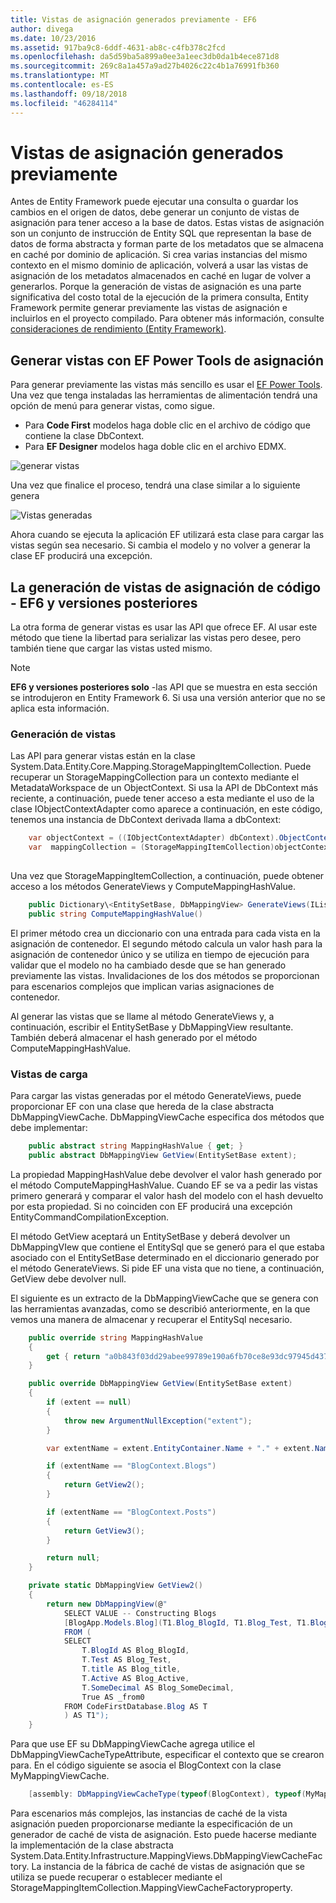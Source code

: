 ```yaml
---
title: Vistas de asignación generados previamente - EF6
author: divega
ms.date: 10/23/2016
ms.assetid: 917ba9c8-6ddf-4631-ab8c-c4fb378c2fcd
ms.openlocfilehash: da5d59ba5a899a0ee3a1eec3db0da1b4ece871d8
ms.sourcegitcommit: 269c8a1a457a9ad27b4026c22c4b1a76991fb360
ms.translationtype: MT
ms.contentlocale: es-ES
ms.lasthandoff: 09/18/2018
ms.locfileid: "46284114"
---
```

# <a name="pre-generated-mapping-views"></a>Vistas de asignación generados previamente
Antes de Entity Framework puede ejecutar una consulta o guardar los cambios en el origen de datos, debe generar un conjunto de vistas de asignación para tener acceso a la base de datos. Estas vistas de asignación son un conjunto de instrucción de Entity SQL que representan la base de datos de forma abstracta y forman parte de los metadatos que se almacena en caché por dominio de aplicación. Si crea varias instancias del mismo contexto en el mismo dominio de aplicación, volverá a usar las vistas de asignación de los metadatos almacenados en caché en lugar de volver a generarlos. Porque la generación de vistas de asignación es una parte significativa del costo total de la ejecución de la primera consulta, Entity Framework permite generar previamente las vistas de asignación e incluirlos en el proyecto compilado. Para obtener más información, consulte [consideraciones de rendimiento (Entity Framework)](~/ef6/fundamentals/performance/perf-whitepaper.md).

## <a name="generating-mapping-views-with-the-ef-power-tools"></a>Generar vistas con EF Power Tools de asignación

Para generar previamente las vistas más sencillo es usar el [EF Power Tools](https://visualstudiogallery.msdn.microsoft.com/72a60b14-1581-4b9b-89f2-846072eff19d). Una vez que tenga instaladas las herramientas de alimentación tendrá una opción de menú para generar vistas, como sigue.

-   Para **Code First** modelos haga doble clic en el archivo de código que contiene la clase DbContext.
-   Para **EF Designer** modelos haga doble clic en el archivo EDMX.

![generar vistas](~/ef6/media/generateviews.png)

Una vez que finalice el proceso, tendrá una clase similar a lo siguiente genera

![Vistas generadas](~/ef6/media/generatedviews.png)

Ahora cuando se ejecuta la aplicación EF utilizará esta clase para cargar las vistas según sea necesario. Si cambia el modelo y no volver a generar la clase EF producirá una excepción.

## <a name="generating-mapping-views-from-code---ef6-onwards"></a>La generación de vistas de asignación de código - EF6 y versiones posteriores

La otra forma de generar vistas es usar las API que ofrece EF. Al usar este método que tiene la libertad para serializar las vistas pero desee, pero también tiene que cargar las vistas usted mismo.

> [!NOTE]
> **EF6 y versiones posteriores solo** -las API que se muestra en esta sección se introdujeron en Entity Framework 6. Si usa una versión anterior que no se aplica esta información.

### <a name="generating-views"></a>Generación de vistas

Las API para generar vistas están en la clase System.Data.Entity.Core.Mapping.StorageMappingItemCollection. Puede recuperar un StorageMappingCollection para un contexto mediante el MetadataWorkspace de un ObjectContext. Si usa la API de DbContext más reciente, a continuación, puede tener acceso a esta mediante el uso de la clase IObjectContextAdapter como aparece a continuación, en este código, tenemos una instancia de DbContext derivada llama a dbContext:

``` csharp
    var objectContext = ((IObjectContextAdapter) dbContext).ObjectContext;
    var  mappingCollection = (StorageMappingItemCollection)objectContext.MetadataWorkspace
                                                                        .GetItemCollection(DataSpace.CSSpace);
```

Una vez que StorageMappingItemCollection, a continuación, puede obtener acceso a los métodos GenerateViews y ComputeMappingHashValue.

``` csharp
    public Dictionary\<EntitySetBase, DbMappingView> GenerateViews(IList<EdmSchemaError> errors)
    public string ComputeMappingHashValue()
```

El primer método crea un diccionario con una entrada para cada vista en la asignación de contenedor. El segundo método calcula un valor hash para la asignación de contenedor único y se utiliza en tiempo de ejecución para validar que el modelo no ha cambiado desde que se han generado previamente las vistas. Invalidaciones de los dos métodos se proporcionan para escenarios complejos que implican varias asignaciones de contenedor.

Al generar las vistas que se llame al método GenerateViews y, a continuación, escribir el EntitySetBase y DbMappingView resultante. También deberá almacenar el hash generado por el método ComputeMappingHashValue.

### <a name="loading-views"></a>Vistas de carga

Para cargar las vistas generadas por el método GenerateViews, puede proporcionar EF con una clase que hereda de la clase abstracta DbMappingViewCache. DbMappingViewCache especifica dos métodos que debe implementar:

``` csharp
    public abstract string MappingHashValue { get; }
    public abstract DbMappingView GetView(EntitySetBase extent);
```

La propiedad MappingHashValue debe devolver el valor hash generado por el método ComputeMappingHashValue. Cuando EF se va a pedir las vistas primero generará y comparar el valor hash del modelo con el hash devuelto por esta propiedad. Si no coinciden con EF producirá una excepción EntityCommandCompilationException.

El método GetView aceptará un EntitySetBase y deberá devolver un DbMappingVIew que contiene el EntitySql que se generó para el que estaba asociado con el EntitySetBase determinado en el diccionario generado por el método GenerateViews. Si pide EF una vista que no tiene, a continuación, GetView debe devolver null.

El siguiente es un extracto de la DbMappingViewCache que se genera con las herramientas avanzadas, como se describió anteriormente, en la que vemos una manera de almacenar y recuperar el EntitySql necesario.

``` csharp
    public override string MappingHashValue
    {
        get { return "a0b843f03dd29abee99789e190a6fb70ce8e93dc97945d437d9a58fb8e2afd2e"; }
    }

    public override DbMappingView GetView(EntitySetBase extent)
    {
        if (extent == null)
        {
            throw new ArgumentNullException("extent");
        }

        var extentName = extent.EntityContainer.Name + "." + extent.Name;

        if (extentName == "BlogContext.Blogs")
        {
            return GetView2();
        }

        if (extentName == "BlogContext.Posts")
        {
            return GetView3();
        }

        return null;
    }

    private static DbMappingView GetView2()
    {
        return new DbMappingView(@"
            SELECT VALUE -- Constructing Blogs
            [BlogApp.Models.Blog](T1.Blog_BlogId, T1.Blog_Test, T1.Blog_title, T1.Blog_Active, T1.Blog_SomeDecimal)
            FROM (
            SELECT
                T.BlogId AS Blog_BlogId,
                T.Test AS Blog_Test,
                T.title AS Blog_title,
                T.Active AS Blog_Active,
                T.SomeDecimal AS Blog_SomeDecimal,
                True AS _from0
            FROM CodeFirstDatabase.Blog AS T
            ) AS T1");
    }
```

Para que use EF su DbMappingViewCache agrega utilice el DbMappingViewCacheTypeAttribute, especificar el contexto que se crearon para. En el código siguiente se asocia el BlogContext con la clase MyMappingViewCache.

``` csharp
    [assembly: DbMappingViewCacheType(typeof(BlogContext), typeof(MyMappingViewCache))]
```

Para escenarios más complejos, las instancias de caché de la vista asignación pueden proporcionarse mediante la especificación de un generador de caché de vista de asignación. Esto puede hacerse mediante la implementación de la clase abstracta System.Data.Entity.Infrastructure.MappingViews.DbMappingViewCacheFactory. La instancia de la fábrica de caché de vistas de asignación que se utiliza se puede recuperar o establecer mediante el StorageMappingItemCollection.MappingViewCacheFactoryproperty.
